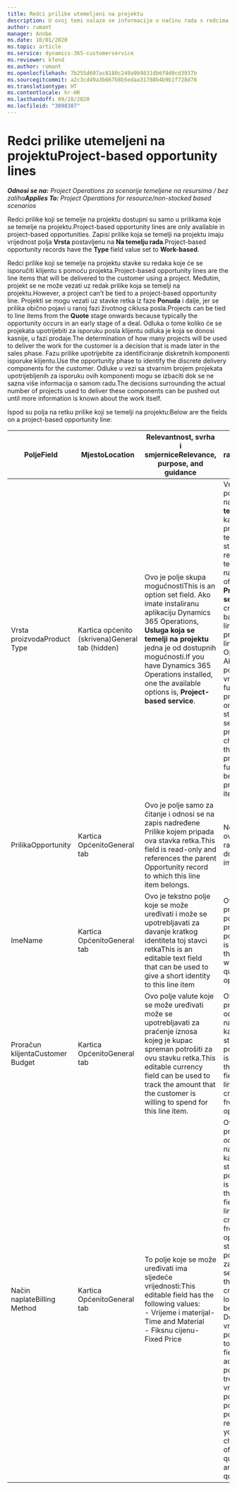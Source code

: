 ```yaml
---
title: Redci prilike utemeljeni na projektu
description: U ovoj temi nalaze se informacije o načinu rada s redcima prilike koji se temelje na projektu.
author: rumant
manager: Annbe
ms.date: 10/01/2020
ms.topic: article
ms.service: dynamics-365-customerservice
ms.reviewer: kfend
ms.author: rumant
ms.openlocfilehash: 7b255d607ac8180c249a9b9831db6f8d0cd3937b
ms.sourcegitcommit: a2c3cd49a3b667b8b5edaa31788b4b9b1f728d78
ms.translationtype: HT
ms.contentlocale: hr-HR
ms.lasthandoff: 09/28/2020
ms.locfileid: "3898387"
---
```

# <a name="project-based-opportunity-lines"></a><span data-ttu-id="6504e-103">Redci prilike utemeljeni na projektu</span><span class="sxs-lookup"><span data-stu-id="6504e-103">Project-based opportunity lines</span></span>

<span data-ttu-id="6504e-104">_**Odnosi se na:** Project Operations za scenarije temeljene na resursima / bez zaliha_</span><span class="sxs-lookup"><span data-stu-id="6504e-104">_**Applies To:** Project Operations for resource/non-stocked based scenarios_</span></span>


<span data-ttu-id="6504e-105">Redci prilike koji se temelje na projektu dostupni su samo u prilikama koje se temelje na projektu.</span><span class="sxs-lookup"><span data-stu-id="6504e-105">Project-based opportunity lines are only available in project-based opportunities.</span></span> <span data-ttu-id="6504e-106">Zapisi prilike koja se temelji na projektu imaju vrijednost polja **Vrsta** postavljenu na **Na temelju rada**.</span><span class="sxs-lookup"><span data-stu-id="6504e-106">Project-based opportunity records have the **Type** field value set to **Work-based**.</span></span>

<span data-ttu-id="6504e-107">Redci prilike koji se temelje na projektu stavke su redaka koje će se isporučiti klijentu s pomoću projekta.</span><span class="sxs-lookup"><span data-stu-id="6504e-107">Project-based opportunity lines are the line items that will be delivered to the customer using a project.</span></span> <span data-ttu-id="6504e-108">Međutim, projekt se ne može vezati uz redak prilike koja se temelji na projektu.</span><span class="sxs-lookup"><span data-stu-id="6504e-108">However, a project can't be tied to a project-based opportunity line.</span></span> <span data-ttu-id="6504e-109">Projekti se mogu vezati uz stavke retka iz faze **Ponuda** i dalje, jer se prilika obično pojavi u ranoj fazi životnog ciklusa posla.</span><span class="sxs-lookup"><span data-stu-id="6504e-109">Projects can be tied to line items from the **Quote** stage onwards because typically the opportunity occurs in an early stage of a deal.</span></span> <span data-ttu-id="6504e-110">Odluka o tome koliko će se projekata upotrijebiti za isporuku posla klijentu odluka je koja se donosi kasnije, u fazi prodaje.</span><span class="sxs-lookup"><span data-stu-id="6504e-110">The determination of how many projects will be used to deliver the work for the customer is a decision that is made later in the sales phase.</span></span> <span data-ttu-id="6504e-111">Fazu prilike upotrijebite za identificiranje diskretnih komponenti isporuke klijentu.</span><span class="sxs-lookup"><span data-stu-id="6504e-111">Use the opportunity phase to identify the discrete delivery components for the customer.</span></span> <span data-ttu-id="6504e-112">Odluke u vezi sa stvarnim brojem projekata upotrijebljenih za isporuku ovih komponenti mogu se izbaciti dok se ne sazna više informacija o samom radu.</span><span class="sxs-lookup"><span data-stu-id="6504e-112">The decisions surrounding the actual number of projects used to deliver these components can be pushed out until more information is known about the work itself.</span></span>

<span data-ttu-id="6504e-113">Ispod su polja na retku prilike koji se temelji na projektu:</span><span class="sxs-lookup"><span data-stu-id="6504e-113">Below are the fields on a project-based opportunity line:</span></span>

| <span data-ttu-id="6504e-114">**Polje**</span><span class="sxs-lookup"><span data-stu-id="6504e-114">**Field**</span></span> | <span data-ttu-id="6504e-115">**Mjesto**</span><span class="sxs-lookup"><span data-stu-id="6504e-115">**Location**</span></span> | <span data-ttu-id="6504e-116">**Relevantnost, svrha i smjernice**</span><span class="sxs-lookup"><span data-stu-id="6504e-116">**Relevance, purpose, and guidance**</span></span> | <span data-ttu-id="6504e-117">**Utjecaj na niže razine**</span><span class="sxs-lookup"><span data-stu-id="6504e-117">**Downstream impact**</span></span> |
| --- | --- | --- | --- |
| <span data-ttu-id="6504e-118">Vrsta proizvoda</span><span class="sxs-lookup"><span data-stu-id="6504e-118">Product Type</span></span> | <span data-ttu-id="6504e-119">Kartica općenito (skrivena)</span><span class="sxs-lookup"><span data-stu-id="6504e-119">General tab (hidden)</span></span> | <span data-ttu-id="6504e-120">Ovo je polje skupa mogućnosti</span><span class="sxs-lookup"><span data-stu-id="6504e-120">This is an option set field.</span></span> <span data-ttu-id="6504e-121">Ako imate instaliranu aplikaciju Dynamics 365 Operations, **Usluga koja se temelji na projektu** jedna je od dostupnih mogućnosti.</span><span class="sxs-lookup"><span data-stu-id="6504e-121">If you have Dynamics 365 Operations installed, one the available options is, **Project-based service**.</span></span>  | <span data-ttu-id="6504e-122">Vrijednost ovog polja postavljena je na **Usluga koja se temelji na projektu** kada se redak prilike koji se temelji na projektu stvara iz rešetke redaka koji se temelje na projektu na prilici.</span><span class="sxs-lookup"><span data-stu-id="6504e-122">The value of this field is set to **Project-based service** when you create the project-based opportunity line from the project-based lines grid on the Opportunity.</span></span> <br> <span data-ttu-id="6504e-123">Ako promijenite ili poništite ovu vrijednost, funkcionalnost projekta neće biti omogućena na stavkama retka koji se temelji na projektu.</span><span class="sxs-lookup"><span data-stu-id="6504e-123">If you change or override this value, the project functionality won't be enabled on your project-based line items.</span></span> |
| <span data-ttu-id="6504e-124">Prilika</span><span class="sxs-lookup"><span data-stu-id="6504e-124">Opportunity</span></span> | <span data-ttu-id="6504e-125">Kartica Općenito</span><span class="sxs-lookup"><span data-stu-id="6504e-125">General tab</span></span> | <span data-ttu-id="6504e-126">Ovo je polje samo za čitanje i odnosi se na zapis nadređene Prilike kojem pripada ova stavka retka.</span><span class="sxs-lookup"><span data-stu-id="6504e-126">This field is read-only and references the parent Opportunity record to which this line item belongs.</span></span> | <span data-ttu-id="6504e-127">Nema utjecaja ovog polja na niže razine.</span><span class="sxs-lookup"><span data-stu-id="6504e-127">There is no downstream impact of this field.</span></span> |
| <span data-ttu-id="6504e-128">Ime</span><span class="sxs-lookup"><span data-stu-id="6504e-128">Name</span></span> | <span data-ttu-id="6504e-129">Kartica Općenito</span><span class="sxs-lookup"><span data-stu-id="6504e-129">General tab</span></span> | <span data-ttu-id="6504e-130">Ovo je tekstno polje koje se može uređivati i može se upotrebljavati za davanje kratkog identiteta toj stavci retka</span><span class="sxs-lookup"><span data-stu-id="6504e-130">This is an editable text field that can be used to give a short identity to this line item</span></span> | <span data-ttu-id="6504e-131">Ova se vrijednost prenosi na redak ponude kada iz ove prilike stvarate ponudu</span><span class="sxs-lookup"><span data-stu-id="6504e-131">This value is carried over to the quote line when you create a quote from this opportunity</span></span> |
| <span data-ttu-id="6504e-132">Proračun klijenta</span><span class="sxs-lookup"><span data-stu-id="6504e-132">Customer Budget</span></span> | <span data-ttu-id="6504e-133">Kartica Općenito</span><span class="sxs-lookup"><span data-stu-id="6504e-133">General tab</span></span> | <span data-ttu-id="6504e-134">Ovo polje valute koje se može uređivati može se upotrebljavati za praćenje iznosa kojeg je kupac spreman potrošiti za ovu stavku retka.</span><span class="sxs-lookup"><span data-stu-id="6504e-134">This editable currency field can be used to track the amount that the customer is willing to spend for this line item.</span></span> | <span data-ttu-id="6504e-135">Ova se vrijednost prenosi na odgovarajuće polje na retku ponude kada iz ove prilike stvarate ponudu</span><span class="sxs-lookup"><span data-stu-id="6504e-135">This value is carried over to the corresponding field on the quote line when you create a quote from this opportunity</span></span> |
| <span data-ttu-id="6504e-136">Način naplate</span><span class="sxs-lookup"><span data-stu-id="6504e-136">Billing Method</span></span> | <span data-ttu-id="6504e-137">Kartica Općenito</span><span class="sxs-lookup"><span data-stu-id="6504e-137">General tab</span></span> | <span data-ttu-id="6504e-138">To polje koje se može uređivati ima sljedeće vrijednosti:</span><span class="sxs-lookup"><span data-stu-id="6504e-138">This editable field has the following values:</span></span></br><span data-ttu-id="6504e-139">- Vrijeme i materijal</span><span class="sxs-lookup"><span data-stu-id="6504e-139">- Time and Material</span></span></br><span data-ttu-id="6504e-140">- Fiksnu cijenu</span><span class="sxs-lookup"><span data-stu-id="6504e-140">- Fixed Price</span></span> | <span data-ttu-id="6504e-141">Ova se vrijednost prenosi na odgovarajuće polje na retku ponude kada iz ove prilike stvarate ponudu.</span><span class="sxs-lookup"><span data-stu-id="6504e-141">This value is carried over to the corresponding field on the quote line when you create a quote from this opportunity.</span></span> <span data-ttu-id="6504e-142">Nakon stvaranja retka ponude, polje se zaključa i ne može se mijenjati.</span><span class="sxs-lookup"><span data-stu-id="6504e-142">After the quote line is created, the field is locked and can't be changed.</span></span> <span data-ttu-id="6504e-143">Dodijelite vrijednost ovom polju što je moguće točnije.</span><span class="sxs-lookup"><span data-stu-id="6504e-143">Assign this field value as accurately as possible.</span></span> <span data-ttu-id="6504e-144">Ako trebate promijeniti vrijednost ovog polja na retku ponude, izbrišite i ponovno stvorite redak ponude.</span><span class="sxs-lookup"><span data-stu-id="6504e-144">If you need to change the value of this field on the quote line, delete and re-create the quote line.</span></span> |
